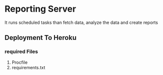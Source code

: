 # Reporting Server
It runs scheduled tasks than fetch data, analyze the data and create reports

## Deployment To Heroku
### required Files
1. Procfile
2. requirements.txt


